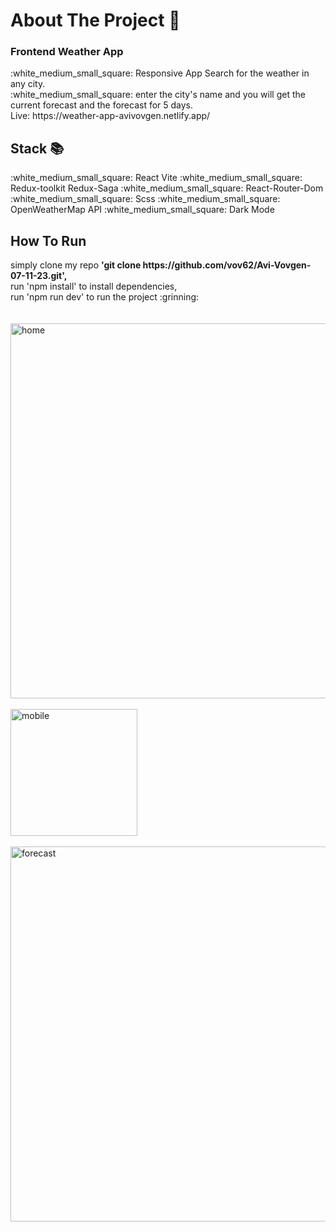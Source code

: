 <h1>About The Project 🙋</h1>
<h3>Frontend Weather App </h3>
:white_medium_small_square: Responsive App Search for the weather in any city.</br>
:white_medium_small_square: enter the city's name and you will get the current forecast and the forecast for 5 days. 
</br>
Live: https://weather-app-avivovgen.netlify.app/
</br>
<h2>Stack 📚</h2>
:white_medium_small_square: React Vite
:white_medium_small_square: Redux-toolkit Redux-Saga
:white_medium_small_square: React-Router-Dom
:white_medium_small_square: Scss
:white_medium_small_square: OpenWeatherMap API
:white_medium_small_square: Dark Mode
<h2>How To Run </h2>
simply clone my repo <strong> 'git clone https://github.com/vov62/Avi-Vovgen-07-11-23.git',</strong></br>
run 'npm install' to install dependencies,</br> 
run 'npm run dev' to run the project  :grinning:
</br>
</br>
</br>


<img width="600" alt="home" src="https://github.com/vov62/frontend-vinylstore-project/assets/71568364/9a3e2db8-4244-445e-848c-468cf4e0705f">
</br>
</br>
<img width="203" alt="mobile" src="https://github.com/vov62/frontend-vinylstore-project/assets/71568364/949c94a8-4fc8-45b0-88c6-094904dd2ccf">
</br>
</br>
<img width="600" alt="forecast" src="https://github.com/vov62/frontend-vinylstore-project/assets/71568364/24eafcb1-37ce-4051-91a9-33f294c02573">
</br>
</br>



















